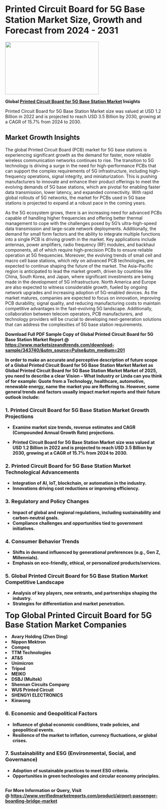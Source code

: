 <H1>Printed Circuit Board for 5G Base Station Market Size, Growth and Forecast from 2024 - 2031</H1><img class="aligncenter size-medium wp-image-584254" src="https://thirdeyenews.in/wp-content/uploads/2024/09/Global-Market-Research-300x168.jpeg" alt="" width="300" height="168" /><p><strong>Global&nbsp;<a href="https://www.marketsizeandtrends.com/download-sample/343740/&amp;utm_source=Pulse&amp;utm_medium=201">Printed Circuit Board for 5G Base Station Market</a> Insights</strong></p><p>Printed Circuit Board for 5G Base Station Market size was valued at USD 1.2 Billion in 2022 and is projected to reach USD 3.5 Billion by 2030, growing at a CAGR of 15.7% from 2024 to 2030.</p><p><h2>Market Growth Insights</h2> <p>The global Printed Circuit Board (PCB) market for 5G base stations is experiencing significant growth as the demand for faster, more reliable wireless communication networks continues to rise. The transition to 5G technology is driving a surge in the need for high-performance PCBs that can support the complex requirements of 5G infrastructure, including high-frequency operations, signal integrity, and miniaturization. This is pushing manufacturers to innovate and enhance their product offerings to meet the evolving demands of 5G base stations, which are pivotal for enabling faster data transmission, lower latency, and expanded connectivity. With rapid global rollouts of 5G networks, the market for PCBs used in 5G base stations is projected to expand at a robust pace in the coming years.</p> <p><strong></strong></p> <p>As the 5G ecosystem grows, there is an increasing need for advanced PCBs capable of handling higher frequencies and offering better thermal management to cope with the challenges posed by 5G’s ultra-high-speed data transmission and large-scale network deployments. Additionally, the demand for small form factors and the ability to integrate multiple functions into a single PCB is driving growth in the market. Key applications include antennas, power amplifiers, radio frequency (RF) modules, and backhaul components, all of which require high-precision PCBs to ensure reliable operation at 5G frequencies. Moreover, the evolving trends of small cell and macro cell base stations, which rely on advanced PCB technologies, are expected to continue shaping the future of the market. The Asia-Pacific region is anticipated to lead the market growth, driven by countries like China, South Korea, and Japan, where significant investments are being made in the development of 5G infrastructure. North America and Europe are also expected to witness considerable growth, fueled by ongoing network upgrades and increasing adoption of 5G-enabled devices. As the market matures, companies are expected to focus on innovation, improving PCB durability, signal quality, and reducing manufacturing costs to maintain competitive advantages in the fast-evolving 5G landscape. Additionally, collaboration between telecom operators, PCB manufacturers, and technology providers will be crucial to developing next-generation solutions that can address the complexities of 5G base station requirements. <p><strong></p><p><span class=""><strong>Download Full PDF Sample Copy of Global Printed Circuit Board for 5G Base Station Market Report</strong> @ <a href="https://www.marketsizeandtrends.com/download-sample/343740/&amp;utm_source=Pulse&amp;utm_medium=201" target="_blank">https://www.marketsizeandtrends.com/download-sample/343740/&amp;utm_source=Pulse&amp;utm_medium=201</a></span></p><p>In order to make an accurate and perceptive description of future scope of a Global&nbsp;Printed Circuit Board for 5G Base Station Market Market as Global&nbsp;Printed Circuit Board for 5G Base Station Market Market of 2025, you need to describe a clear Vision &ndash; What Industry or Linda can you think of for example: Quote from a Technology, healthcare, automotive, renewable energy, name the market you are Reffering to. However, some general trends and factors usually impact market reports and their future outlook include:</p><h3>1.&nbsp;<strong>Printed Circuit Board for 5G Base Station Market Growth Projections</strong></h3><ul><li>Examine market size trends, revenue estimates and CAGR (Compounded Annual Growth Rate) projections.</li><li><p>Printed Circuit Board for 5G Base Station Market size was valued at USD 1.2 Billion in 2022 and is projected to reach USD 3.5 Billion by 2030, growing at a CAGR of 15.7% from 2024 to 2030.</p></li></ul><h3>2.&nbsp;<strong>Printed Circuit Board for 5G Base Station Market Technological Advancements</strong></h3><ul><li>Integration of AI, IoT, blockchain, or automation in the industry.</li><li>Innovations driving cost reductions or improving efficiency.</li></ul><h3>3.&nbsp;<strong>Regulatory and Policy Changes</strong></h3><ul><li>Impact of global and regional regulations, including sustainability and carbon-neutral goals.</li><li>Compliance challenges and opportunities tied to government initiatives.</li></ul><h3>4.&nbsp;<strong>Consumer Behavior Trends</strong></h3><ul><li>Shifts in demand influenced by generational preferences (e.g., Gen Z, Millennials).</li><li>Emphasis on eco-friendly, ethical, or personalized products/services.</li></ul><h3>5.&nbsp;<strong>Global Printed Circuit Board for 5G Base Station Market Competitive Landscape</strong></h3><ul><li>Analysis of key players, new entrants, and partnerships shaping the industry.</li><li>Strategies for differentiation and market penetration.</li></ul><p data-pm-slice="1 1 []"><span style="color: inherit; font-family: inherit; font-size: 25px;">Top Global Printed Circuit Board for 5G Base Station Market Companies</span></p><div class="" data-test-id=""><p><li>Avary Holding (Zhen Ding)</li><li> Nippon Mektron</li><li> Compeq</li><li> TTM Technologies</li><li> AT&S</li><li> Unimicron</li><li> Tripod</li><li> MEIKO</li><li> DSBJ (Multek)</li><li> Shennan Circuits Company</li><li> WUS Printed Circuit</li><li> SHENGYI ELECTRONICS</li><li> Kinwong</li></p></div><h3>6.&nbsp;<strong>Economic and Geopolitical Factors</strong></h3><ul><li>Influence of global economic conditions, trade policies, and geopolitical events.</li><li>Resilience of the market to inflation, currency fluctuations, or global crises.</li></ul><h3>7.&nbsp;<strong>Sustainability and ESG (Environmental, Social, and Governance)</strong></h3><ul><li>Adoption of sustainable practices to meet ESG criteria.</li><li>Opportunities in green technologies and circular economy principles.</li></ul><h2><strong style="font-size: 14px;">For More Information or Query, Visit @&nbsp;</strong><a style="background-color: #ffffff; font-size: 14px;" href="https://www.marketsizeandtrends.com/report/printed-circuit-board-for-5g-base-station-market/" target="_blank">https://www.verifiedmarketreports.com/product/airport-passenger-boarding-bridge-market</a></h2>
